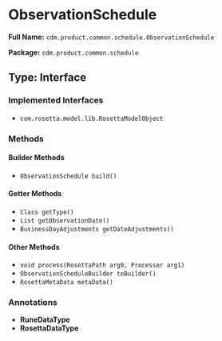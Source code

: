 # ObservationSchedule

**Full Name:** `cdm.product.common.schedule.ObservationSchedule`

**Package:** `cdm.product.common.schedule`

## Type: Interface

### Implemented Interfaces

- `com.rosetta.model.lib.RosettaModelObject`

### Methods

#### Builder Methods

- `ObservationSchedule build()`

#### Getter Methods

- `Class getType()`
- `List getObservationDate()`
- `BusinessDayAdjustments getDateAdjustments()`

#### Other Methods

- `void process(RosettaPath arg0, Processor arg1)`
- `ObservationScheduleBuilder toBuilder()`
- `RosettaMetaData metaData()`

### Annotations

- **RuneDataType**
- **RosettaDataType**

